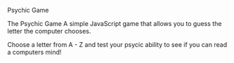 Psychic Game

The Psychic Game A simple JavaScript game that allows you to guess the letter the computer chooses.

Choose a letter from A - Z and test your psycic ability to see if you can read a computers mind!
